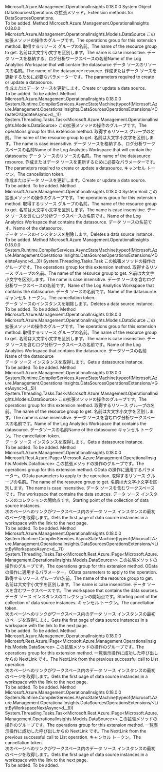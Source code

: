 <Type Name="DataSourcesOperationsExtensions" FullName="Microsoft.Azure.Management.OperationalInsights.DataSourcesOperationsExtensions">
  <TypeSignature Language="C#" Value="public static class DataSourcesOperationsExtensions" />
  <TypeSignature Language="ILAsm" Value=".class public auto ansi abstract sealed beforefieldinit DataSourcesOperationsExtensions extends System.Object" />
  <TypeSignature Language="DocId" Value="T:Microsoft.Azure.Management.OperationalInsights.DataSourcesOperationsExtensions" />
  <TypeSignature Language="VB.NET" Value="Public Module DataSourcesOperationsExtensions" />
  <TypeSignature Language="F#" Value="type DataSourcesOperationsExtensions = class" />
  <AssemblyInfo>
    <AssemblyName>Microsoft.Azure.Management.OperationalInsights</AssemblyName>
    <AssemblyVersion>0.18.0.0</AssemblyVersion>
  </AssemblyInfo>
  <Base>
    <BaseTypeName>System.Object</BaseTypeName>
  </Base>
  <Interfaces />
  <Docs>
    <summary>
            <span data-ttu-id="01925-101">DataSourcesOperations の拡張メソッド。</span><span class="sxs-lookup"><span data-stu-id="01925-101">Extension methods for DataSourcesOperations.</span></span>
            </summary>
    <remarks>To be added.</remarks>
  </Docs>
  <Members>
    <Member MemberName="CreateOrUpdate">
      <MemberSignature Language="C#" Value="public static Microsoft.Azure.Management.OperationalInsights.Models.DataSource CreateOrUpdate (this Microsoft.Azure.Management.OperationalInsights.IDataSourcesOperations operations, string resourceGroupName, string workspaceName, string dataSourceName, Microsoft.Azure.Management.OperationalInsights.Models.DataSource parameters);" />
      <MemberSignature Language="ILAsm" Value=".method public static hidebysig class Microsoft.Azure.Management.OperationalInsights.Models.DataSource CreateOrUpdate(class Microsoft.Azure.Management.OperationalInsights.IDataSourcesOperations operations, string resourceGroupName, string workspaceName, string dataSourceName, class Microsoft.Azure.Management.OperationalInsights.Models.DataSource parameters) cil managed" />
      <MemberSignature Language="DocId" Value="M:Microsoft.Azure.Management.OperationalInsights.DataSourcesOperationsExtensions.CreateOrUpdate(Microsoft.Azure.Management.OperationalInsights.IDataSourcesOperations,System.String,System.String,System.String,Microsoft.Azure.Management.OperationalInsights.Models.DataSource)" />
      <MemberSignature Language="VB.NET" Value="&lt;Extension()&gt;&#xA;Public Function CreateOrUpdate (operations As IDataSourcesOperations, resourceGroupName As String, workspaceName As String, dataSourceName As String, parameters As DataSource) As DataSource" />
      <MemberSignature Language="F#" Value="static member CreateOrUpdate : Microsoft.Azure.Management.OperationalInsights.IDataSourcesOperations * string * string * string * Microsoft.Azure.Management.OperationalInsights.Models.DataSource -&gt; Microsoft.Azure.Management.OperationalInsights.Models.DataSource" Usage="Microsoft.Azure.Management.OperationalInsights.DataSourcesOperationsExtensions.CreateOrUpdate (operations, resourceGroupName, workspaceName, dataSourceName, parameters)" />
      <MemberType>Method</MemberType>
      <AssemblyInfo>
        <AssemblyName>Microsoft.Azure.Management.OperationalInsights</AssemblyName>
        <AssemblyVersion>0.18.0.0</AssemblyVersion>
      </AssemblyInfo>
      <ReturnValue>
        <ReturnType>Microsoft.Azure.Management.OperationalInsights.Models.DataSource</ReturnType>
      </ReturnValue>
      <Parameters>
        <Parameter Name="operations" Type="Microsoft.Azure.Management.OperationalInsights.IDataSourcesOperations" RefType="this" />
        <Parameter Name="resourceGroupName" Type="System.String" />
        <Parameter Name="workspaceName" Type="System.String" />
        <Parameter Name="dataSourceName" Type="System.String" />
        <Parameter Name="parameters" Type="Microsoft.Azure.Management.OperationalInsights.Models.DataSource" />
      </Parameters>
      <Docs>
        <param name="operations">
            <span data-ttu-id="01925-102">この拡張メソッドの操作のグループです。</span><span class="sxs-lookup"><span data-stu-id="01925-102">The operations group for this extension method.</span></span>
            </param>
        <param name="resourceGroupName">
            <span data-ttu-id="01925-103">取得するリソース グループの名前。</span><span class="sxs-lookup"><span data-stu-id="01925-103">The name of the resource group to get.</span></span> <span data-ttu-id="01925-104">名前は大文字小文字を区別します。</span><span class="sxs-lookup"><span data-stu-id="01925-104">The name is case insensitive.</span></span>
            </param>
        <param name="workspaceName">
            <span data-ttu-id="01925-105">データ ソースを格納する、ログ分析ワークスペースの名前</span><span class="sxs-lookup"><span data-stu-id="01925-105">Name of the Log Analytics Workspace that will contain the datasource</span></span>
            </param>
        <param name="dataSourceName">
            <span data-ttu-id="01925-106">データ ソースのリソースの名前。</span><span class="sxs-lookup"><span data-stu-id="01925-106">The name of the datasource resource.</span></span>
            </param>
        <param name="parameters">
            <span data-ttu-id="01925-107">作成またはデータ ソースを更新するために必要なパラメーターです。</span><span class="sxs-lookup"><span data-stu-id="01925-107">The parameters required to create or update a datasource.</span></span>
            </param>
        <summary>
            <span data-ttu-id="01925-108">作成またはデータ ソースを更新します。</span><span class="sxs-lookup"><span data-stu-id="01925-108">Create or update a data source.</span></span>
            </summary>
        <returns>To be added.</returns>
        <remarks>To be added.</remarks>
      </Docs>
    </Member>
    <Member MemberName="CreateOrUpdateAsync">
      <MemberSignature Language="C#" Value="public static System.Threading.Tasks.Task&lt;Microsoft.Azure.Management.OperationalInsights.Models.DataSource&gt; CreateOrUpdateAsync (this Microsoft.Azure.Management.OperationalInsights.IDataSourcesOperations operations, string resourceGroupName, string workspaceName, string dataSourceName, Microsoft.Azure.Management.OperationalInsights.Models.DataSource parameters, System.Threading.CancellationToken cancellationToken = null);" />
      <MemberSignature Language="ILAsm" Value=".method public static hidebysig class System.Threading.Tasks.Task`1&lt;class Microsoft.Azure.Management.OperationalInsights.Models.DataSource&gt; CreateOrUpdateAsync(class Microsoft.Azure.Management.OperationalInsights.IDataSourcesOperations operations, string resourceGroupName, string workspaceName, string dataSourceName, class Microsoft.Azure.Management.OperationalInsights.Models.DataSource parameters, valuetype System.Threading.CancellationToken cancellationToken) cil managed" />
      <MemberSignature Language="DocId" Value="M:Microsoft.Azure.Management.OperationalInsights.DataSourcesOperationsExtensions.CreateOrUpdateAsync(Microsoft.Azure.Management.OperationalInsights.IDataSourcesOperations,System.String,System.String,System.String,Microsoft.Azure.Management.OperationalInsights.Models.DataSource,System.Threading.CancellationToken)" />
      <MemberSignature Language="F#" Value="static member CreateOrUpdateAsync : Microsoft.Azure.Management.OperationalInsights.IDataSourcesOperations * string * string * string * Microsoft.Azure.Management.OperationalInsights.Models.DataSource * System.Threading.CancellationToken -&gt; System.Threading.Tasks.Task&lt;Microsoft.Azure.Management.OperationalInsights.Models.DataSource&gt;" Usage="Microsoft.Azure.Management.OperationalInsights.DataSourcesOperationsExtensions.CreateOrUpdateAsync (operations, resourceGroupName, workspaceName, dataSourceName, parameters, cancellationToken)" />
      <MemberType>Method</MemberType>
      <AssemblyInfo>
        <AssemblyName>Microsoft.Azure.Management.OperationalInsights</AssemblyName>
        <AssemblyVersion>0.18.0.0</AssemblyVersion>
      </AssemblyInfo>
      <Attributes>
        <Attribute>
          <AttributeName>System.Runtime.CompilerServices.AsyncStateMachine(typeof(Microsoft.Azure.Management.OperationalInsights.DataSourcesOperationsExtensions/&lt;CreateOrUpdateAsync&gt;d__1))</AttributeName>
        </Attribute>
      </Attributes>
      <ReturnValue>
        <ReturnType>System.Threading.Tasks.Task&lt;Microsoft.Azure.Management.OperationalInsights.Models.DataSource&gt;</ReturnType>
      </ReturnValue>
      <Parameters>
        <Parameter Name="operations" Type="Microsoft.Azure.Management.OperationalInsights.IDataSourcesOperations" RefType="this" />
        <Parameter Name="resourceGroupName" Type="System.String" />
        <Parameter Name="workspaceName" Type="System.String" />
        <Parameter Name="dataSourceName" Type="System.String" />
        <Parameter Name="parameters" Type="Microsoft.Azure.Management.OperationalInsights.Models.DataSource" />
        <Parameter Name="cancellationToken" Type="System.Threading.CancellationToken" />
      </Parameters>
      <Docs>
        <param name="operations">
            <span data-ttu-id="01925-109">この拡張メソッドの操作のグループです。</span><span class="sxs-lookup"><span data-stu-id="01925-109">The operations group for this extension method.</span></span>
            </param>
        <param name="resourceGroupName">
            <span data-ttu-id="01925-110">取得するリソース グループの名前。</span><span class="sxs-lookup"><span data-stu-id="01925-110">The name of the resource group to get.</span></span> <span data-ttu-id="01925-111">名前は大文字小文字を区別します。</span><span class="sxs-lookup"><span data-stu-id="01925-111">The name is case insensitive.</span></span>
            </param>
        <param name="workspaceName">
            <span data-ttu-id="01925-112">データ ソースを格納する、ログ分析ワークスペースの名前</span><span class="sxs-lookup"><span data-stu-id="01925-112">Name of the Log Analytics Workspace that will contain the datasource</span></span>
            </param>
        <param name="dataSourceName">
            <span data-ttu-id="01925-113">データ ソースのリソースの名前。</span><span class="sxs-lookup"><span data-stu-id="01925-113">The name of the datasource resource.</span></span>
            </param>
        <param name="parameters">
            <span data-ttu-id="01925-114">作成またはデータ ソースを更新するために必要なパラメーターです。</span><span class="sxs-lookup"><span data-stu-id="01925-114">The parameters required to create or update a datasource.</span></span>
            </param>
        <param name="cancellationToken">
            <span data-ttu-id="01925-115">キャンセル トークン。</span><span class="sxs-lookup"><span data-stu-id="01925-115">The cancellation token.</span></span>
            </param>
        <summary>
            <span data-ttu-id="01925-116">作成またはデータ ソースを更新します。</span><span class="sxs-lookup"><span data-stu-id="01925-116">Create or update a data source.</span></span>
            </summary>
        <returns>To be added.</returns>
        <remarks>To be added.</remarks>
      </Docs>
    </Member>
    <Member MemberName="Delete">
      <MemberSignature Language="C#" Value="public static void Delete (this Microsoft.Azure.Management.OperationalInsights.IDataSourcesOperations operations, string resourceGroupName, string workspaceName, string dataSourceName);" />
      <MemberSignature Language="ILAsm" Value=".method public static hidebysig void Delete(class Microsoft.Azure.Management.OperationalInsights.IDataSourcesOperations operations, string resourceGroupName, string workspaceName, string dataSourceName) cil managed" />
      <MemberSignature Language="DocId" Value="M:Microsoft.Azure.Management.OperationalInsights.DataSourcesOperationsExtensions.Delete(Microsoft.Azure.Management.OperationalInsights.IDataSourcesOperations,System.String,System.String,System.String)" />
      <MemberSignature Language="VB.NET" Value="&lt;Extension()&gt;&#xA;Public Sub Delete (operations As IDataSourcesOperations, resourceGroupName As String, workspaceName As String, dataSourceName As String)" />
      <MemberSignature Language="F#" Value="static member Delete : Microsoft.Azure.Management.OperationalInsights.IDataSourcesOperations * string * string * string -&gt; unit" Usage="Microsoft.Azure.Management.OperationalInsights.DataSourcesOperationsExtensions.Delete (operations, resourceGroupName, workspaceName, dataSourceName)" />
      <MemberType>Method</MemberType>
      <AssemblyInfo>
        <AssemblyName>Microsoft.Azure.Management.OperationalInsights</AssemblyName>
        <AssemblyVersion>0.18.0.0</AssemblyVersion>
      </AssemblyInfo>
      <ReturnValue>
        <ReturnType>System.Void</ReturnType>
      </ReturnValue>
      <Parameters>
        <Parameter Name="operations" Type="Microsoft.Azure.Management.OperationalInsights.IDataSourcesOperations" RefType="this" />
        <Parameter Name="resourceGroupName" Type="System.String" />
        <Parameter Name="workspaceName" Type="System.String" />
        <Parameter Name="dataSourceName" Type="System.String" />
      </Parameters>
      <Docs>
        <param name="operations">
            <span data-ttu-id="01925-117">この拡張メソッドの操作のグループです。</span><span class="sxs-lookup"><span data-stu-id="01925-117">The operations group for this extension method.</span></span>
            </param>
        <param name="resourceGroupName">
            <span data-ttu-id="01925-118">取得するリソース グループの名前。</span><span class="sxs-lookup"><span data-stu-id="01925-118">The name of the resource group to get.</span></span> <span data-ttu-id="01925-119">名前は大文字小文字を区別します。</span><span class="sxs-lookup"><span data-stu-id="01925-119">The name is case insensitive.</span></span>
            </param>
        <param name="workspaceName">
            <span data-ttu-id="01925-120">データ ソースを含むログ分析ワークスペースの名前です。</span><span class="sxs-lookup"><span data-stu-id="01925-120">Name of the Log Analytics Workspace that contains the datasource.</span></span>
            </param>
        <param name="dataSourceName">
            <span data-ttu-id="01925-121">データ ソースの名前です。</span><span class="sxs-lookup"><span data-stu-id="01925-121">Name of the datasource.</span></span>
            </param>
        <summary>
            <span data-ttu-id="01925-122">データ ソースのインスタンスを削除します。</span><span class="sxs-lookup"><span data-stu-id="01925-122">Deletes a data source instance.</span></span>
            </summary>
        <remarks>To be added.</remarks>
      </Docs>
    </Member>
    <Member MemberName="DeleteAsync">
      <MemberSignature Language="C#" Value="public static System.Threading.Tasks.Task DeleteAsync (this Microsoft.Azure.Management.OperationalInsights.IDataSourcesOperations operations, string resourceGroupName, string workspaceName, string dataSourceName, System.Threading.CancellationToken cancellationToken = null);" />
      <MemberSignature Language="ILAsm" Value=".method public static hidebysig class System.Threading.Tasks.Task DeleteAsync(class Microsoft.Azure.Management.OperationalInsights.IDataSourcesOperations operations, string resourceGroupName, string workspaceName, string dataSourceName, valuetype System.Threading.CancellationToken cancellationToken) cil managed" />
      <MemberSignature Language="DocId" Value="M:Microsoft.Azure.Management.OperationalInsights.DataSourcesOperationsExtensions.DeleteAsync(Microsoft.Azure.Management.OperationalInsights.IDataSourcesOperations,System.String,System.String,System.String,System.Threading.CancellationToken)" />
      <MemberSignature Language="F#" Value="static member DeleteAsync : Microsoft.Azure.Management.OperationalInsights.IDataSourcesOperations * string * string * string * System.Threading.CancellationToken -&gt; System.Threading.Tasks.Task" Usage="Microsoft.Azure.Management.OperationalInsights.DataSourcesOperationsExtensions.DeleteAsync (operations, resourceGroupName, workspaceName, dataSourceName, cancellationToken)" />
      <MemberType>Method</MemberType>
      <AssemblyInfo>
        <AssemblyName>Microsoft.Azure.Management.OperationalInsights</AssemblyName>
        <AssemblyVersion>0.18.0.0</AssemblyVersion>
      </AssemblyInfo>
      <Attributes>
        <Attribute>
          <AttributeName>System.Runtime.CompilerServices.AsyncStateMachine(typeof(Microsoft.Azure.Management.OperationalInsights.DataSourcesOperationsExtensions/&lt;DeleteAsync&gt;d__3))</AttributeName>
        </Attribute>
      </Attributes>
      <ReturnValue>
        <ReturnType>System.Threading.Tasks.Task</ReturnType>
      </ReturnValue>
      <Parameters>
        <Parameter Name="operations" Type="Microsoft.Azure.Management.OperationalInsights.IDataSourcesOperations" RefType="this" />
        <Parameter Name="resourceGroupName" Type="System.String" />
        <Parameter Name="workspaceName" Type="System.String" />
        <Parameter Name="dataSourceName" Type="System.String" />
        <Parameter Name="cancellationToken" Type="System.Threading.CancellationToken" />
      </Parameters>
      <Docs>
        <param name="operations">
            <span data-ttu-id="01925-123">この拡張メソッドの操作のグループです。</span><span class="sxs-lookup"><span data-stu-id="01925-123">The operations group for this extension method.</span></span>
            </param>
        <param name="resourceGroupName">
            <span data-ttu-id="01925-124">取得するリソース グループの名前。</span><span class="sxs-lookup"><span data-stu-id="01925-124">The name of the resource group to get.</span></span> <span data-ttu-id="01925-125">名前は大文字小文字を区別します。</span><span class="sxs-lookup"><span data-stu-id="01925-125">The name is case insensitive.</span></span>
            </param>
        <param name="workspaceName">
            <span data-ttu-id="01925-126">データ ソースを含むログ分析ワークスペースの名前です。</span><span class="sxs-lookup"><span data-stu-id="01925-126">Name of the Log Analytics Workspace that contains the datasource.</span></span>
            </param>
        <param name="dataSourceName">
            <span data-ttu-id="01925-127">データ ソースの名前です。</span><span class="sxs-lookup"><span data-stu-id="01925-127">Name of the datasource.</span></span>
            </param>
        <param name="cancellationToken">
            <span data-ttu-id="01925-128">キャンセル トークン。</span><span class="sxs-lookup"><span data-stu-id="01925-128">The cancellation token.</span></span>
            </param>
        <summary>
            <span data-ttu-id="01925-129">データ ソースのインスタンスを削除します。</span><span class="sxs-lookup"><span data-stu-id="01925-129">Deletes a data source instance.</span></span>
            </summary>
        <returns>To be added.</returns>
        <remarks>To be added.</remarks>
      </Docs>
    </Member>
    <Member MemberName="Get">
      <MemberSignature Language="C#" Value="public static Microsoft.Azure.Management.OperationalInsights.Models.DataSource Get (this Microsoft.Azure.Management.OperationalInsights.IDataSourcesOperations operations, string resourceGroupName, string workspaceName, string dataSourceName);" />
      <MemberSignature Language="ILAsm" Value=".method public static hidebysig class Microsoft.Azure.Management.OperationalInsights.Models.DataSource Get(class Microsoft.Azure.Management.OperationalInsights.IDataSourcesOperations operations, string resourceGroupName, string workspaceName, string dataSourceName) cil managed" />
      <MemberSignature Language="DocId" Value="M:Microsoft.Azure.Management.OperationalInsights.DataSourcesOperationsExtensions.Get(Microsoft.Azure.Management.OperationalInsights.IDataSourcesOperations,System.String,System.String,System.String)" />
      <MemberSignature Language="VB.NET" Value="&lt;Extension()&gt;&#xA;Public Function Get (operations As IDataSourcesOperations, resourceGroupName As String, workspaceName As String, dataSourceName As String) As DataSource" />
      <MemberSignature Language="F#" Value="static member Get : Microsoft.Azure.Management.OperationalInsights.IDataSourcesOperations * string * string * string -&gt; Microsoft.Azure.Management.OperationalInsights.Models.DataSource" Usage="Microsoft.Azure.Management.OperationalInsights.DataSourcesOperationsExtensions.Get (operations, resourceGroupName, workspaceName, dataSourceName)" />
      <MemberType>Method</MemberType>
      <AssemblyInfo>
        <AssemblyName>Microsoft.Azure.Management.OperationalInsights</AssemblyName>
        <AssemblyVersion>0.18.0.0</AssemblyVersion>
      </AssemblyInfo>
      <ReturnValue>
        <ReturnType>Microsoft.Azure.Management.OperationalInsights.Models.DataSource</ReturnType>
      </ReturnValue>
      <Parameters>
        <Parameter Name="operations" Type="Microsoft.Azure.Management.OperationalInsights.IDataSourcesOperations" RefType="this" />
        <Parameter Name="resourceGroupName" Type="System.String" />
        <Parameter Name="workspaceName" Type="System.String" />
        <Parameter Name="dataSourceName" Type="System.String" />
      </Parameters>
      <Docs>
        <param name="operations">
            <span data-ttu-id="01925-130">この拡張メソッドの操作のグループです。</span><span class="sxs-lookup"><span data-stu-id="01925-130">The operations group for this extension method.</span></span>
            </param>
        <param name="resourceGroupName">
            <span data-ttu-id="01925-131">取得するリソース グループの名前。</span><span class="sxs-lookup"><span data-stu-id="01925-131">The name of the resource group to get.</span></span> <span data-ttu-id="01925-132">名前は大文字小文字を区別します。</span><span class="sxs-lookup"><span data-stu-id="01925-132">The name is case insensitive.</span></span>
            </param>
        <param name="workspaceName">
            <span data-ttu-id="01925-133">データ ソースを含むログ分析ワークスペースの名前です。</span><span class="sxs-lookup"><span data-stu-id="01925-133">Name of the Log Analytics Workspace that contains the datasource.</span></span>
            </param>
        <param name="dataSourceName">
            <span data-ttu-id="01925-134">データソースの名前</span><span class="sxs-lookup"><span data-stu-id="01925-134">Name of the datasource</span></span>
            </param>
        <summary>
            <span data-ttu-id="01925-135">データ ソース インスタンスを取得します。</span><span class="sxs-lookup"><span data-stu-id="01925-135">Gets a datasource instance.</span></span>
            </summary>
        <returns>To be added.</returns>
        <remarks>To be added.</remarks>
      </Docs>
    </Member>
    <Member MemberName="GetAsync">
      <MemberSignature Language="C#" Value="public static System.Threading.Tasks.Task&lt;Microsoft.Azure.Management.OperationalInsights.Models.DataSource&gt; GetAsync (this Microsoft.Azure.Management.OperationalInsights.IDataSourcesOperations operations, string resourceGroupName, string workspaceName, string dataSourceName, System.Threading.CancellationToken cancellationToken = null);" />
      <MemberSignature Language="ILAsm" Value=".method public static hidebysig class System.Threading.Tasks.Task`1&lt;class Microsoft.Azure.Management.OperationalInsights.Models.DataSource&gt; GetAsync(class Microsoft.Azure.Management.OperationalInsights.IDataSourcesOperations operations, string resourceGroupName, string workspaceName, string dataSourceName, valuetype System.Threading.CancellationToken cancellationToken) cil managed" />
      <MemberSignature Language="DocId" Value="M:Microsoft.Azure.Management.OperationalInsights.DataSourcesOperationsExtensions.GetAsync(Microsoft.Azure.Management.OperationalInsights.IDataSourcesOperations,System.String,System.String,System.String,System.Threading.CancellationToken)" />
      <MemberSignature Language="F#" Value="static member GetAsync : Microsoft.Azure.Management.OperationalInsights.IDataSourcesOperations * string * string * string * System.Threading.CancellationToken -&gt; System.Threading.Tasks.Task&lt;Microsoft.Azure.Management.OperationalInsights.Models.DataSource&gt;" Usage="Microsoft.Azure.Management.OperationalInsights.DataSourcesOperationsExtensions.GetAsync (operations, resourceGroupName, workspaceName, dataSourceName, cancellationToken)" />
      <MemberType>Method</MemberType>
      <AssemblyInfo>
        <AssemblyName>Microsoft.Azure.Management.OperationalInsights</AssemblyName>
        <AssemblyVersion>0.18.0.0</AssemblyVersion>
      </AssemblyInfo>
      <Attributes>
        <Attribute>
          <AttributeName>System.Runtime.CompilerServices.AsyncStateMachine(typeof(Microsoft.Azure.Management.OperationalInsights.DataSourcesOperationsExtensions/&lt;GetAsync&gt;d__5))</AttributeName>
        </Attribute>
      </Attributes>
      <ReturnValue>
        <ReturnType>System.Threading.Tasks.Task&lt;Microsoft.Azure.Management.OperationalInsights.Models.DataSource&gt;</ReturnType>
      </ReturnValue>
      <Parameters>
        <Parameter Name="operations" Type="Microsoft.Azure.Management.OperationalInsights.IDataSourcesOperations" RefType="this" />
        <Parameter Name="resourceGroupName" Type="System.String" />
        <Parameter Name="workspaceName" Type="System.String" />
        <Parameter Name="dataSourceName" Type="System.String" />
        <Parameter Name="cancellationToken" Type="System.Threading.CancellationToken" />
      </Parameters>
      <Docs>
        <param name="operations">
            <span data-ttu-id="01925-136">この拡張メソッドの操作のグループです。</span><span class="sxs-lookup"><span data-stu-id="01925-136">The operations group for this extension method.</span></span>
            </param>
        <param name="resourceGroupName">
            <span data-ttu-id="01925-137">取得するリソース グループの名前。</span><span class="sxs-lookup"><span data-stu-id="01925-137">The name of the resource group to get.</span></span> <span data-ttu-id="01925-138">名前は大文字小文字を区別します。</span><span class="sxs-lookup"><span data-stu-id="01925-138">The name is case insensitive.</span></span>
            </param>
        <param name="workspaceName">
            <span data-ttu-id="01925-139">データ ソースを含むログ分析ワークスペースの名前です。</span><span class="sxs-lookup"><span data-stu-id="01925-139">Name of the Log Analytics Workspace that contains the datasource.</span></span>
            </param>
        <param name="dataSourceName">
            <span data-ttu-id="01925-140">データソースの名前</span><span class="sxs-lookup"><span data-stu-id="01925-140">Name of the datasource</span></span>
            </param>
        <param name="cancellationToken">
            <span data-ttu-id="01925-141">キャンセル トークン。</span><span class="sxs-lookup"><span data-stu-id="01925-141">The cancellation token.</span></span>
            </param>
        <summary>
            <span data-ttu-id="01925-142">データ ソース インスタンスを取得します。</span><span class="sxs-lookup"><span data-stu-id="01925-142">Gets a datasource instance.</span></span>
            </summary>
        <returns>To be added.</returns>
        <remarks>To be added.</remarks>
      </Docs>
    </Member>
    <Member MemberName="ListByWorkspace">
      <MemberSignature Language="C#" Value="public static Microsoft.Rest.Azure.IPage&lt;Microsoft.Azure.Management.OperationalInsights.Models.DataSource&gt; ListByWorkspace (this Microsoft.Azure.Management.OperationalInsights.IDataSourcesOperations operations, Microsoft.Rest.Azure.OData.ODataQuery&lt;Microsoft.Azure.Management.OperationalInsights.Models.DataSourceFilter&gt; odataQuery, string resourceGroupName, string workspaceName, string skiptoken = null);" />
      <MemberSignature Language="ILAsm" Value=".method public static hidebysig class Microsoft.Rest.Azure.IPage`1&lt;class Microsoft.Azure.Management.OperationalInsights.Models.DataSource&gt; ListByWorkspace(class Microsoft.Azure.Management.OperationalInsights.IDataSourcesOperations operations, class Microsoft.Rest.Azure.OData.ODataQuery`1&lt;class Microsoft.Azure.Management.OperationalInsights.Models.DataSourceFilter&gt; odataQuery, string resourceGroupName, string workspaceName, string skiptoken) cil managed" />
      <MemberSignature Language="DocId" Value="M:Microsoft.Azure.Management.OperationalInsights.DataSourcesOperationsExtensions.ListByWorkspace(Microsoft.Azure.Management.OperationalInsights.IDataSourcesOperations,Microsoft.Rest.Azure.OData.ODataQuery{Microsoft.Azure.Management.OperationalInsights.Models.DataSourceFilter},System.String,System.String,System.String)" />
      <MemberSignature Language="VB.NET" Value="&lt;Extension()&gt;&#xA;Public Function ListByWorkspace (operations As IDataSourcesOperations, odataQuery As ODataQuery(Of DataSourceFilter), resourceGroupName As String, workspaceName As String, Optional skiptoken As String = null) As IPage(Of DataSource)" />
      <MemberSignature Language="F#" Value="static member ListByWorkspace : Microsoft.Azure.Management.OperationalInsights.IDataSourcesOperations * Microsoft.Rest.Azure.OData.ODataQuery&lt;Microsoft.Azure.Management.OperationalInsights.Models.DataSourceFilter&gt; * string * string * string -&gt; Microsoft.Rest.Azure.IPage&lt;Microsoft.Azure.Management.OperationalInsights.Models.DataSource&gt;" Usage="Microsoft.Azure.Management.OperationalInsights.DataSourcesOperationsExtensions.ListByWorkspace (operations, odataQuery, resourceGroupName, workspaceName, skiptoken)" />
      <MemberType>Method</MemberType>
      <AssemblyInfo>
        <AssemblyName>Microsoft.Azure.Management.OperationalInsights</AssemblyName>
        <AssemblyVersion>0.18.0.0</AssemblyVersion>
      </AssemblyInfo>
      <ReturnValue>
        <ReturnType>Microsoft.Rest.Azure.IPage&lt;Microsoft.Azure.Management.OperationalInsights.Models.DataSource&gt;</ReturnType>
      </ReturnValue>
      <Parameters>
        <Parameter Name="operations" Type="Microsoft.Azure.Management.OperationalInsights.IDataSourcesOperations" RefType="this" />
        <Parameter Name="odataQuery" Type="Microsoft.Rest.Azure.OData.ODataQuery&lt;Microsoft.Azure.Management.OperationalInsights.Models.DataSourceFilter&gt;" />
        <Parameter Name="resourceGroupName" Type="System.String" />
        <Parameter Name="workspaceName" Type="System.String" />
        <Parameter Name="skiptoken" Type="System.String" />
      </Parameters>
      <Docs>
        <param name="operations">
            <span data-ttu-id="01925-143">この拡張メソッドの操作のグループです。</span><span class="sxs-lookup"><span data-stu-id="01925-143">The operations group for this extension method.</span></span>
            </param>
        <param name="odataQuery">
            <span data-ttu-id="01925-144">OData の操作に適用するパラメーター。</span><span class="sxs-lookup"><span data-stu-id="01925-144">OData parameters to apply to the operation.</span></span>
            </param>
        <param name="resourceGroupName">
            <span data-ttu-id="01925-145">取得するリソース グループの名前。</span><span class="sxs-lookup"><span data-stu-id="01925-145">The name of the resource group to get.</span></span> <span data-ttu-id="01925-146">名前は大文字小文字を区別します。</span><span class="sxs-lookup"><span data-stu-id="01925-146">The name is case insensitive.</span></span>
            </param>
        <param name="workspaceName">
            <span data-ttu-id="01925-147">データ ソースを含むワークスペースです。</span><span class="sxs-lookup"><span data-stu-id="01925-147">The workspace that contains the data sources.</span></span>
            </param>
        <param name="skiptoken">
            <span data-ttu-id="01925-148">データ ソース インスタンスのコレクションの開始点です。</span><span class="sxs-lookup"><span data-stu-id="01925-148">Starting point of the collection of data source instances.</span></span>
            </param>
        <summary>
            <span data-ttu-id="01925-149">次のページへのリンクがワークスペース内のデータ ソース インスタンスの最初のページを取得します。</span><span class="sxs-lookup"><span data-stu-id="01925-149">Gets the first page of data source instances in a workspace with the link to the next page.</span></span>
            </summary>
        <returns>To be added.</returns>
        <remarks>To be added.</remarks>
      </Docs>
    </Member>
    <Member MemberName="ListByWorkspaceAsync">
      <MemberSignature Language="C#" Value="public static System.Threading.Tasks.Task&lt;Microsoft.Rest.Azure.IPage&lt;Microsoft.Azure.Management.OperationalInsights.Models.DataSource&gt;&gt; ListByWorkspaceAsync (this Microsoft.Azure.Management.OperationalInsights.IDataSourcesOperations operations, Microsoft.Rest.Azure.OData.ODataQuery&lt;Microsoft.Azure.Management.OperationalInsights.Models.DataSourceFilter&gt; odataQuery, string resourceGroupName, string workspaceName, string skiptoken = null, System.Threading.CancellationToken cancellationToken = null);" />
      <MemberSignature Language="ILAsm" Value=".method public static hidebysig class System.Threading.Tasks.Task`1&lt;class Microsoft.Rest.Azure.IPage`1&lt;class Microsoft.Azure.Management.OperationalInsights.Models.DataSource&gt;&gt; ListByWorkspaceAsync(class Microsoft.Azure.Management.OperationalInsights.IDataSourcesOperations operations, class Microsoft.Rest.Azure.OData.ODataQuery`1&lt;class Microsoft.Azure.Management.OperationalInsights.Models.DataSourceFilter&gt; odataQuery, string resourceGroupName, string workspaceName, string skiptoken, valuetype System.Threading.CancellationToken cancellationToken) cil managed" />
      <MemberSignature Language="DocId" Value="M:Microsoft.Azure.Management.OperationalInsights.DataSourcesOperationsExtensions.ListByWorkspaceAsync(Microsoft.Azure.Management.OperationalInsights.IDataSourcesOperations,Microsoft.Rest.Azure.OData.ODataQuery{Microsoft.Azure.Management.OperationalInsights.Models.DataSourceFilter},System.String,System.String,System.String,System.Threading.CancellationToken)" />
      <MemberSignature Language="F#" Value="static member ListByWorkspaceAsync : Microsoft.Azure.Management.OperationalInsights.IDataSourcesOperations * Microsoft.Rest.Azure.OData.ODataQuery&lt;Microsoft.Azure.Management.OperationalInsights.Models.DataSourceFilter&gt; * string * string * string * System.Threading.CancellationToken -&gt; System.Threading.Tasks.Task&lt;Microsoft.Rest.Azure.IPage&lt;Microsoft.Azure.Management.OperationalInsights.Models.DataSource&gt;&gt;" Usage="Microsoft.Azure.Management.OperationalInsights.DataSourcesOperationsExtensions.ListByWorkspaceAsync (operations, odataQuery, resourceGroupName, workspaceName, skiptoken, cancellationToken)" />
      <MemberType>Method</MemberType>
      <AssemblyInfo>
        <AssemblyName>Microsoft.Azure.Management.OperationalInsights</AssemblyName>
        <AssemblyVersion>0.18.0.0</AssemblyVersion>
      </AssemblyInfo>
      <Attributes>
        <Attribute>
          <AttributeName>System.Runtime.CompilerServices.AsyncStateMachine(typeof(Microsoft.Azure.Management.OperationalInsights.DataSourcesOperationsExtensions/&lt;ListByWorkspaceAsync&gt;d__7))</AttributeName>
        </Attribute>
      </Attributes>
      <ReturnValue>
        <ReturnType>System.Threading.Tasks.Task&lt;Microsoft.Rest.Azure.IPage&lt;Microsoft.Azure.Management.OperationalInsights.Models.DataSource&gt;&gt;</ReturnType>
      </ReturnValue>
      <Parameters>
        <Parameter Name="operations" Type="Microsoft.Azure.Management.OperationalInsights.IDataSourcesOperations" RefType="this" />
        <Parameter Name="odataQuery" Type="Microsoft.Rest.Azure.OData.ODataQuery&lt;Microsoft.Azure.Management.OperationalInsights.Models.DataSourceFilter&gt;" />
        <Parameter Name="resourceGroupName" Type="System.String" />
        <Parameter Name="workspaceName" Type="System.String" />
        <Parameter Name="skiptoken" Type="System.String" />
        <Parameter Name="cancellationToken" Type="System.Threading.CancellationToken" />
      </Parameters>
      <Docs>
        <param name="operations">
            <span data-ttu-id="01925-150">この拡張メソッドの操作のグループです。</span><span class="sxs-lookup"><span data-stu-id="01925-150">The operations group for this extension method.</span></span>
            </param>
        <param name="odataQuery">
            <span data-ttu-id="01925-151">OData の操作に適用するパラメーター。</span><span class="sxs-lookup"><span data-stu-id="01925-151">OData parameters to apply to the operation.</span></span>
            </param>
        <param name="resourceGroupName">
            <span data-ttu-id="01925-152">取得するリソース グループの名前。</span><span class="sxs-lookup"><span data-stu-id="01925-152">The name of the resource group to get.</span></span> <span data-ttu-id="01925-153">名前は大文字小文字を区別します。</span><span class="sxs-lookup"><span data-stu-id="01925-153">The name is case insensitive.</span></span>
            </param>
        <param name="workspaceName">
            <span data-ttu-id="01925-154">データ ソースを含むワークスペースです。</span><span class="sxs-lookup"><span data-stu-id="01925-154">The workspace that contains the data sources.</span></span>
            </param>
        <param name="skiptoken">
            <span data-ttu-id="01925-155">データ ソース インスタンスのコレクションの開始点です。</span><span class="sxs-lookup"><span data-stu-id="01925-155">Starting point of the collection of data source instances.</span></span>
            </param>
        <param name="cancellationToken">
            <span data-ttu-id="01925-156">キャンセル トークン。</span><span class="sxs-lookup"><span data-stu-id="01925-156">The cancellation token.</span></span>
            </param>
        <summary>
            <span data-ttu-id="01925-157">次のページへのリンクがワークスペース内のデータ ソース インスタンスの最初のページを取得します。</span><span class="sxs-lookup"><span data-stu-id="01925-157">Gets the first page of data source instances in a workspace with the link to the next page.</span></span>
            </summary>
        <returns>To be added.</returns>
        <remarks>To be added.</remarks>
      </Docs>
    </Member>
    <Member MemberName="ListByWorkspaceNext">
      <MemberSignature Language="C#" Value="public static Microsoft.Rest.Azure.IPage&lt;Microsoft.Azure.Management.OperationalInsights.Models.DataSource&gt; ListByWorkspaceNext (this Microsoft.Azure.Management.OperationalInsights.IDataSourcesOperations operations, string nextPageLink);" />
      <MemberSignature Language="ILAsm" Value=".method public static hidebysig class Microsoft.Rest.Azure.IPage`1&lt;class Microsoft.Azure.Management.OperationalInsights.Models.DataSource&gt; ListByWorkspaceNext(class Microsoft.Azure.Management.OperationalInsights.IDataSourcesOperations operations, string nextPageLink) cil managed" />
      <MemberSignature Language="DocId" Value="M:Microsoft.Azure.Management.OperationalInsights.DataSourcesOperationsExtensions.ListByWorkspaceNext(Microsoft.Azure.Management.OperationalInsights.IDataSourcesOperations,System.String)" />
      <MemberSignature Language="VB.NET" Value="&lt;Extension()&gt;&#xA;Public Function ListByWorkspaceNext (operations As IDataSourcesOperations, nextPageLink As String) As IPage(Of DataSource)" />
      <MemberSignature Language="F#" Value="static member ListByWorkspaceNext : Microsoft.Azure.Management.OperationalInsights.IDataSourcesOperations * string -&gt; Microsoft.Rest.Azure.IPage&lt;Microsoft.Azure.Management.OperationalInsights.Models.DataSource&gt;" Usage="Microsoft.Azure.Management.OperationalInsights.DataSourcesOperationsExtensions.ListByWorkspaceNext (operations, nextPageLink)" />
      <MemberType>Method</MemberType>
      <AssemblyInfo>
        <AssemblyName>Microsoft.Azure.Management.OperationalInsights</AssemblyName>
        <AssemblyVersion>0.18.0.0</AssemblyVersion>
      </AssemblyInfo>
      <ReturnValue>
        <ReturnType>Microsoft.Rest.Azure.IPage&lt;Microsoft.Azure.Management.OperationalInsights.Models.DataSource&gt;</ReturnType>
      </ReturnValue>
      <Parameters>
        <Parameter Name="operations" Type="Microsoft.Azure.Management.OperationalInsights.IDataSourcesOperations" RefType="this" />
        <Parameter Name="nextPageLink" Type="System.String" />
      </Parameters>
      <Docs>
        <param name="operations">
            <span data-ttu-id="01925-158">この拡張メソッドの操作のグループです。</span><span class="sxs-lookup"><span data-stu-id="01925-158">The operations group for this extension method.</span></span>
            </param>
        <param name="nextPageLink">
            <span data-ttu-id="01925-159">一覧表示操作に成功した呼び出しからの NextLink です。</span><span class="sxs-lookup"><span data-stu-id="01925-159">The NextLink from the previous successful call to List operation.</span></span>
            </param>
        <summary>
            <span data-ttu-id="01925-160">次のページへのリンクがワークスペース内のデータ ソース インスタンスの最初のページを取得します。</span><span class="sxs-lookup"><span data-stu-id="01925-160">Gets the first page of data source instances in a workspace with the link to the next page.</span></span>
            </summary>
        <returns>To be added.</returns>
        <remarks>To be added.</remarks>
      </Docs>
    </Member>
    <Member MemberName="ListByWorkspaceNextAsync">
      <MemberSignature Language="C#" Value="public static System.Threading.Tasks.Task&lt;Microsoft.Rest.Azure.IPage&lt;Microsoft.Azure.Management.OperationalInsights.Models.DataSource&gt;&gt; ListByWorkspaceNextAsync (this Microsoft.Azure.Management.OperationalInsights.IDataSourcesOperations operations, string nextPageLink, System.Threading.CancellationToken cancellationToken = null);" />
      <MemberSignature Language="ILAsm" Value=".method public static hidebysig class System.Threading.Tasks.Task`1&lt;class Microsoft.Rest.Azure.IPage`1&lt;class Microsoft.Azure.Management.OperationalInsights.Models.DataSource&gt;&gt; ListByWorkspaceNextAsync(class Microsoft.Azure.Management.OperationalInsights.IDataSourcesOperations operations, string nextPageLink, valuetype System.Threading.CancellationToken cancellationToken) cil managed" />
      <MemberSignature Language="DocId" Value="M:Microsoft.Azure.Management.OperationalInsights.DataSourcesOperationsExtensions.ListByWorkspaceNextAsync(Microsoft.Azure.Management.OperationalInsights.IDataSourcesOperations,System.String,System.Threading.CancellationToken)" />
      <MemberSignature Language="F#" Value="static member ListByWorkspaceNextAsync : Microsoft.Azure.Management.OperationalInsights.IDataSourcesOperations * string * System.Threading.CancellationToken -&gt; System.Threading.Tasks.Task&lt;Microsoft.Rest.Azure.IPage&lt;Microsoft.Azure.Management.OperationalInsights.Models.DataSource&gt;&gt;" Usage="Microsoft.Azure.Management.OperationalInsights.DataSourcesOperationsExtensions.ListByWorkspaceNextAsync (operations, nextPageLink, cancellationToken)" />
      <MemberType>Method</MemberType>
      <AssemblyInfo>
        <AssemblyName>Microsoft.Azure.Management.OperationalInsights</AssemblyName>
        <AssemblyVersion>0.18.0.0</AssemblyVersion>
      </AssemblyInfo>
      <Attributes>
        <Attribute>
          <AttributeName>System.Runtime.CompilerServices.AsyncStateMachine(typeof(Microsoft.Azure.Management.OperationalInsights.DataSourcesOperationsExtensions/&lt;ListByWorkspaceNextAsync&gt;d__9))</AttributeName>
        </Attribute>
      </Attributes>
      <ReturnValue>
        <ReturnType>System.Threading.Tasks.Task&lt;Microsoft.Rest.Azure.IPage&lt;Microsoft.Azure.Management.OperationalInsights.Models.DataSource&gt;&gt;</ReturnType>
      </ReturnValue>
      <Parameters>
        <Parameter Name="operations" Type="Microsoft.Azure.Management.OperationalInsights.IDataSourcesOperations" RefType="this" />
        <Parameter Name="nextPageLink" Type="System.String" />
        <Parameter Name="cancellationToken" Type="System.Threading.CancellationToken" />
      </Parameters>
      <Docs>
        <param name="operations">
            <span data-ttu-id="01925-161">この拡張メソッドの操作のグループです。</span><span class="sxs-lookup"><span data-stu-id="01925-161">The operations group for this extension method.</span></span>
            </param>
        <param name="nextPageLink">
            <span data-ttu-id="01925-162">一覧表示操作に成功した呼び出しからの NextLink です。</span><span class="sxs-lookup"><span data-stu-id="01925-162">The NextLink from the previous successful call to List operation.</span></span>
            </param>
        <param name="cancellationToken">
            <span data-ttu-id="01925-163">キャンセル トークン。</span><span class="sxs-lookup"><span data-stu-id="01925-163">The cancellation token.</span></span>
            </param>
        <summary>
            <span data-ttu-id="01925-164">次のページへのリンクがワークスペース内のデータ ソース インスタンスの最初のページを取得します。</span><span class="sxs-lookup"><span data-stu-id="01925-164">Gets the first page of data source instances in a workspace with the link to the next page.</span></span>
            </summary>
        <returns>To be added.</returns>
        <remarks>To be added.</remarks>
      </Docs>
    </Member>
  </Members>
</Type>